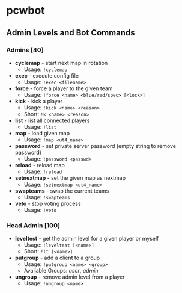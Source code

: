 # pcwbot

## Admin Levels and Bot Commands

### Admins [40]

- **cyclemap** - start next map in rotation
  - Usage: `!cyclemap`
- **exec** - execute config file
  - Usage: `!exec <filename>`
- **force** - force a player to the given team
  - Usage: `!force <name> <blue/red/spec> [<lock>]`
- **kick** - kick a player
  - Usage: `!kick <name> <reason>`
  - Short: `!k <name> <reason>`
- **list** - list all connected players
  - Usage: `!list`
- **map** - load given map
  - Usage: `!map <ut4_name>`
- **password** - set private server password (empty string to remove password)
  - Usage: `!password <passwd>`
- **reload** - reload map
  - Usage: `!reload`
- **setnextmap** - set the given map as nextmap
  - Usage: `!setnextmap <ut4_name>`
- **swapteams** - swap the current teams
  - Usage: `!swapteams`
- **veto** - stop voting process
  - Usage: `!veto`

### Head Admin [100]

- **leveltest** - get the admin level for a given player or myself
  - Usage: `!leveltest [<name>]`
  - Short: `!lt [<name>]`
- **putgroup** - add a client to a group
  - Usage: `!putgroup <name> <group>`
  - Available Groups: _user_, _admin_
- **ungroup** - remove admin level from a player
  - Usage: `!ungroup <name>`
